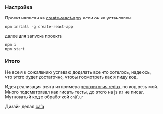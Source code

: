 ### Настройка

Проект написан на [create-react-app](https://github.com/facebookincubator/create-react-app), если он не установлен
```
npm install -g create-react-app
```
далее для запуска проекта

```
npm i
npm start
```

### Итого

Не все я к сожалению успеваю доделать все что хотелось, надеюсь, что этого будет достаточно, чтобы посмотреть как я пишу код.

Идея реализации взята из примера [репозитория redux](https://github.com/reactjs/redux/tree/master/examples/tree-view), но код весь мой. Много подсматривал как писать тесты, до этого на js их не писал. Мутноватый код с обработкой `onBlur`

Дизайн делал [cafa](https://dribbble.com/cafa)

